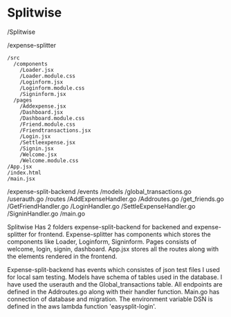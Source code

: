 # Splitwise
/Splitwise
  
  /expense-splitter
    
    /src
      /components
        /Loader.jsx
        /Loader.module.css
        /Loginform.jsx
        /Loginform.module.css
        /Signinform.jsx
      /pages
        /Addexpense.jsx
        /Dashboard.jsx
        /Dashboard.module.css
        /Friend.module.css
        /Friendtransactions.jsx
        /Login.jsx
        /Settleexpense.jsx
        /Signin.jsx
        /Welcome.jsx
        /Welcome.module.css
    /App.jsx
    /index.html
    /main.jsx
  /expense-split-backend
    /events
    /models
      /global_transactions.go
      /userauth.go
    /routes
      /AddExpenseHandler.go
      /Addroutes.go
      /get_friends.go
      /GetFriendHandler.go
      /LoginHandler.go
      /SettleExpenseHandler.go
      /SigninHandler.go
    /main.go

Splitwise Has 2 folders expense-split-backend for backened and expense-splitter for frontend. Expense-splitter has components which stores the components like Loader, Loginform, Signinform. 
Pages consists of welcome, login, signin, dashboard.
App.jsx stores all the routes along with the elements rendered in the frontend.

Expense-split-backend has events which consistes of json test files I used for local sam testing. Models have schema of tables used in the database. I have used the userauth and the Global_transactions table. All endpoints are defined in the Addroutes.go along with their handler function. Main.go has connection of database and migration. 
The environment variable DSN is defined in the aws lambda function 'easysplit-login'.
